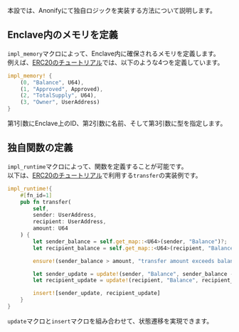 
本設では、Anonifyにて独自ロジックを実装する方法について説明します。


## Enclave内のメモリを定義

`impl_memory`マクロによって、Enclave内に確保されるメモリを定義します。  
例えば、[ERC20のチュートリアル](https://layerxcom.github.io/anonify-book/Tutorials/ERC20/)では、以下のような4つを定義しています。

```rust
impl_memory! {
    (0, "Balance", U64),
    (1, "Approved", Approved),
    (2, "TotalSupply", U64),
    (3, "Owner", UserAddress)
}
```

第1引数にEnclave上のID、第2引数に名前、そして第3引数に型を指定します。

## 独自関数の定義

`impl_runtime`マクロによって、関数を定義することが可能です。  
以下は、[ERC20のチュートリアル](https://layerxcom.github.io/anonify-book/Tutorials/ERC20/transfer/)で利用する`transfer`の実装例です。


```rust
impl_runtime!{
    #[fn_id=1]
    pub fn transfer(
        self,
        sender: UserAddress,
        recipient: UserAddress,
        amount: U64
    ) {
        let sender_balance = self.get_map::<U64>(sender, "Balance")?;
        let recipient_balance = self.get_map::<U64>(recipient, "Balance")?;

        ensure!(sender_balance > amount, "transfer amount exceeds balance.");

        let sender_update = update!(sender, "Balance", sender_balance - amount);
        let recipient_update = update!(recipient, "Balance", recipient_balance + amount);

        insert![sender_update, recipient_update]
    }
}
```

`update`マクロと`insert`マクロを組み合わせて、状態遷移を実現できます。